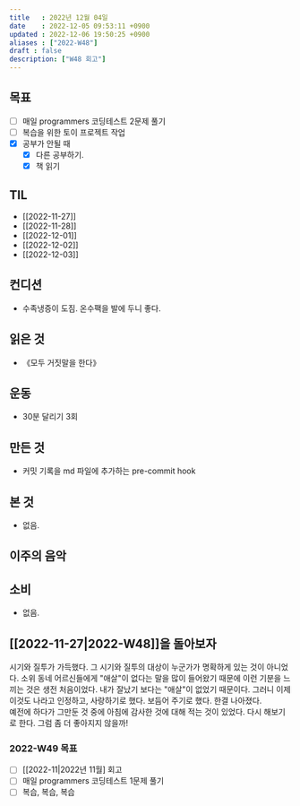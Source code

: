```yaml
---
title   : 2022년 12월 04일 
date    : 2022-12-05 09:53:11 +0900
updated : 2022-12-06 19:50:25 +0900
aliases : ["2022-W48"] 
draft : false
description: ["W48 회고"]
---
```

## 목표
- [ ] 매일 programmers 코딩테스트 2문제 풀기
- [ ] 복습을 위한 토이 프로젝트 작업
- [x] 공부가 안될 때
	- [x] 다른 공부하기.
	- [x] 책 읽기

## TIL
- [[2022-11-27]]
- [[2022-11-28]]
- [[2022-12-01]]
- [[2022-12-02]]
- [[2022-12-03]]

## 컨디션
- 수족냉증이 도짐. 온수팩을 발에 두니 좋다.

## 읽은 것
- 《모두 거짓말을 한다》

## 운동
- 30분 달리기 3회

## 만든 것
- 커밋 기록을 md 파일에 추가하는 pre-commit hook

## 본 것
- 없음.

## 이주의 음악

## 소비
- 없음.

## [[2022-11-27|2022-W48]]을 돌아보자

시기와 질투가 가득했다. 그 시기와 질투의 대상이 누군가가 명확하게 있는 것이 아니었다. 소위 동네 어르신들에게 "애살"이 없다는 말을 많이 들어왔기 때문에 이런 기분을 느끼는 것은 생전 처음이었다. 내가 잘났기 보다는 "애살"이 없었기 때문이다. 그러니 이제 이것도 나라고 인정하고, 사랑하기로 했다. 보듬어 주기로 했다. 한결 나아졌다.  
예전에 하다가 그만둔 것 중에 아침에 감사한 것에 대해 적는 것이 있었다. 다시 해보기로 한다. 그럼 좀 더 좋아지지 않을까! 

### 2022-W49 목표
- [ ] [[2022-11|2022년 11월] 회고
- [ ] 매일 programmers 코딩테스트 1문제 풀기
- [ ] 복습, 복습, 복습